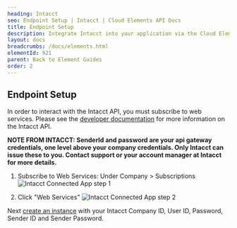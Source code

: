 ```yaml
---
heading: Intacct
seo: Endpoint Setup | Intacct | Cloud Elements API Docs
title: Endpoint Setup
description: Integrate Intacct into your application via the Cloud Elements APIs.
layout: docs
breadcrumbs: /docs/elements.html
elementId: 921
parent: Back to Element Guides
order: 2
---
```

## Endpoint Setup

In order to interact with the Intacct API, you must subscribe to web services.
Please see the [developer documentation](https://developer.intacct.com/wiki/web-services-v21-quick-start-guide) for more information on the Intacct API.

__NOTE FROM INTACCT:  SenderId and password are your api gateway credentials, one level above your company credentials. Only Intacct can issue these to you. Contact support or your account manager at Intacct for more details.__

1. Subscribe to Web Services:  Under Company > Subscriptions
![Intacct Connected App step 1](http://cloud-elements.com/wp-content/uploads/2016/08/IntacctAPI1.png)

2. Click "Web Services"
![Intacct Connected App step 2](http://cloud-elements.com/wp-content/uploads/2016/08/IntacctAPI2.png)

Next [create an instance](intacct-create-instance.html) with your Intacct Company ID, User ID, Password, Sender ID and Sender Password.

